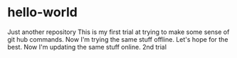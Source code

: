 # hello-world
Just another repository
This is my first trial at trying to make some sense of git hub commands.
Now I'm trying the same stuff offline. Let's hope for the best.
Now I'm updating the same stuff online.
2nd trial
